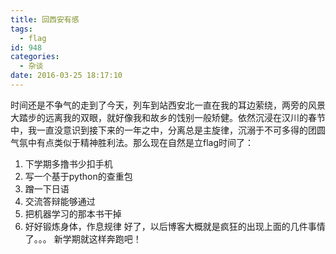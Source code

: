 ```yaml
---
title: 回西安有感
tags:
  - flag
id: 948
categories:
  - 杂谈
date: 2016-03-25 18:17:10
---
```


时间还是不争气的走到了今天，列车到站西安北一直在我的耳边萦绕，两旁的风景大踏步的远离我的双眼，就好像我和故乡的饯别一般矫健。依然沉浸在汉川的春节中，我一直没意识到接下来的一年之中，分离总是主旋律，沉溺于不可多得的团圆气氛中有点类似于精神胜利法。那么现在自然是立flag时间了：

1.  下学期多撸书少扣手机
2.  写一个基于python的查重包
3.  蹭一下日语
4.  交流答辩能够通过
5.  把机器学习的那本书干掉
6.  好好锻炼身体，作息规律
好了，以后博客大概就是疯狂的出现上面的几件事情了。。。
新学期就这样奔跑吧！